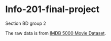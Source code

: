 # Info-201-final-project
Section BD group 2

The raw data is from [IMDB 5000 Movie Dataset](https://www.kaggle.com/carolzhangdc/imdb-5000-movie-dataset). 
